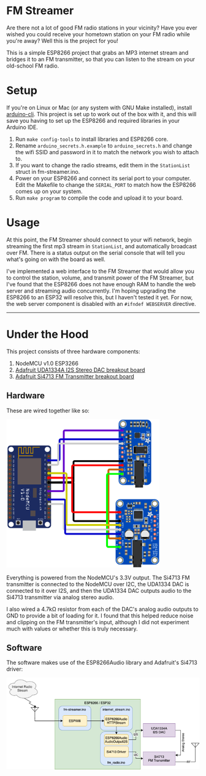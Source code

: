 # FM Streamer
Are there not a lot of good FM radio stations in your vicinity? Have you ever wished you could receive your hometown station on your FM radio while you're away? Well this is the project for you!

This is a simple ESP8266 project that grabs an MP3 internet stream and bridges it to an FM transmitter, so that you can listen to the stream on your old-school FM radio.


# Setup
If you're on Linux or Mac (or any system with GNU Make installed), install [arduino-cli](https://github.com/arduino/arduino-cli). This project is set up to work out of the box with it, and this will save you having to set up the ESP8266 and required libraries in your Arduino IDE.

1. Run `make config-tools` to install libraries and ESP8266 core.
1. Rename `arduino_secrets.h.example` to `arduino_secrets.h` and change the wifi SSID and password in it to match the network you wish to attach to.
1. If you want to change the radio streams, edit them in the `StationList` struct in fm-streamer.ino.
1. Power on your ESP8266 and connect its serial port to your computer. Edit the Makefile to change the `SERIAL_PORT` to match how the ESP8266 comes up on your system.
1. Run `make program` to compile the code and upload it to your board.

# Usage
At this point, the FM Streamer should connect to your wifi network, begin streaming the first mp3 stream in `StationList`, and automatically broadcast over FM. There is a status output on the serial console that will tell you what's going on with the board as well.

I've implemented a web interface to the FM Streamer that would allow you to control the station, volume, and transmit power of the FM Streamer, but I've found that the ESP8266 does not have enough RAM to handle the web server and streaming audio concurrently. I'm hoping upgrading the ESP8266 to an ESP32 will resolve this, but I haven't tested it yet. For now, the web server component is disabled with an `#ifndef WEBSERVER` directive.

---

# Under the Hood
This project consists of three hardware components:
1. NodeMCU v1.0 ESP3266
1. [Adafruit UDA1334A I2S Stereo DAC breakout board](https://www.adafruit.com/product/3678)
1. [Adafruit Si4713 FM Transmitter breakout board](https://www.adafruit.com/product/1958)

## Hardware
These are wired together like so:

<img src="./docs/hardware-wiring.png" width="400" />

Everything is powered from the NodeMCU's 3.3V output. The Si4713 FM transmitter is connected to the NodeMCU over I2C, the UDA1334 DAC is connected to it over I2S, and then the UDA1334 DAC outputs audio to the Si4713 transmitter via analog stereo audio.

I also wired a 4.7kΩ resistor from each of the DAC's analog audio outputs to GND to provide a bit of loading for it. I found that this helped reduce noise and clipping on the FM transmitter's input, although I did not experiment much with values or whether this is truly necessary.

## Software
The software makes use of the ESP8266Audio library and Adafruit's Si4713 driver:

<img src="./docs/software-diagram.png" width="600" />

